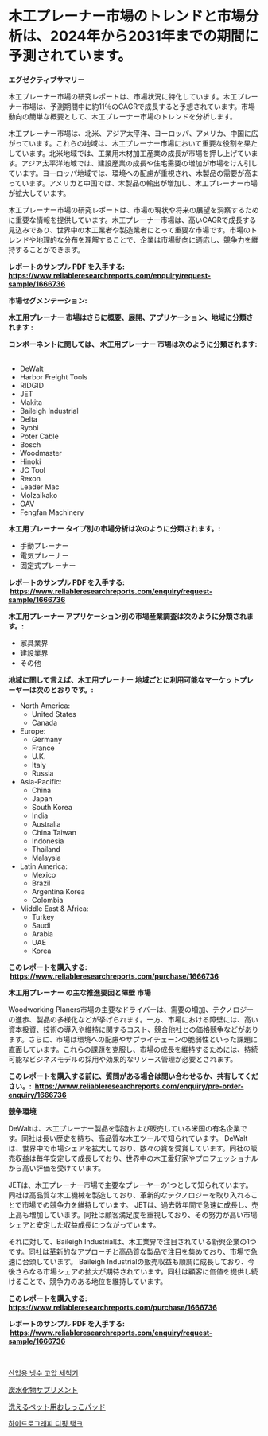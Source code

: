 <p><h1>木工プレーナー市場のトレンドと市場分析は、2024年から2031年までの期間に予測されています。</h1></p><p><strong>エグゼクティブサマリー</strong></p>
<p><p>木工プレーナー市場の研究レポートは、市場状況に特化しています。木工プレーナー市場は、予測期間中に約11％のCAGRで成長すると予想されています。市場動向の簡単な概要として、木工プレーナー市場のトレンドを分析します。</p><p>木工プレーナー市場は、北米、アジア太平洋、ヨーロッパ、アメリカ、中国に広がっています。これらの地域は、木工プレーナー市場において重要な役割を果たしています。北米地域では、工業用木材加工産業の成長が市場を押し上げています。アジア太平洋地域では、建設産業の成長や住宅需要の増加が市場をけん引しています。ヨーロッパ地域では、環境への配慮が重視され、木製品の需要が高まっています。アメリカと中国では、木製品の輸出が増加し、木工プレーナー市場が拡大しています。</p><p>木工プレーナー市場の研究レポートは、市場の現状や将来の展望を洞察するために重要な情報を提供しています。木工プレーナー市場は、高いCAGRで成長する見込みであり、世界中の木工業者や製造業者にとって重要な市場です。市場のトレンドや地理的な分布を理解することで、企業は市場動向に適応し、競争力を維持することができます。</p></p>
<p><strong>レポートのサンプル PDF を入手する: <a href="https://www.reliableresearchreports.com/enquiry/request-sample/1666736">https://www.reliableresearchreports.com/enquiry/request-sample/1666736</a></strong></p>
<p><strong>市場セグメンテーション:</strong></p>
<p><strong> 木工用プレーナー 市場はさらに概要、展開、アプリケーション、地域に分類されます :</strong></p>
<p><strong>コンポーネントに関しては、 木工用プレーナー 市場は次のように分類されます: &nbsp;</strong></p>
<p><ul><li>DeWalt</li><li>Harbor Freight Tools</li><li>RIDGID</li><li>JET</li><li>Makita</li><li>Baileigh Industrial</li><li>Delta</li><li>Ryobi</li><li>Poter Cable</li><li>Bosch</li><li>Woodmaster</li><li>Hinoki</li><li>JC Tool</li><li>Rexon</li><li>Leader Mac</li><li>Molzaikako</li><li>OAV</li><li>Fengfan Machinery</li></ul></p>
<p><strong> 木工用プレーナー タイプ別の市場分析は次のように分類されます。:</strong></p>
<p><ul><li>手動プレーナー</li><li>電気プレーナー</li><li>固定式プレーナー</li></ul></p>
<p><strong>レポートのサンプル PDF を入手する: &nbsp;<a href="https://www.reliableresearchreports.com/enquiry/request-sample/1666736">https://www.reliableresearchreports.com/enquiry/request-sample/1666736</a></strong></p>
<p><strong> 木工用プレーナー アプリケーション別の市場産業調査は次のように分類されます。:</strong></p>
<p><ul><li>家具業界</li><li>建設業界</li><li>その他</li></ul></p>
<p><strong>地域に関して言えば、木工用プレーナー 地域ごとに利用可能なマーケットプレーヤーは次のとおりです。:</strong></p>
<p><ul>
    <li>
        North America:
        <ul>
            <li>United States</li>
            <li>Canada</li>
        </ul>
    </li>
    <li>
        Europe:
        <ul>
            <li>Germany</li>
            <li>France</li>
            <li>U.K.</li>
            <li>Italy</li>
            <li>Russia</li>
        </ul>
    </li>
    <li>
        Asia-Pacific:
        <ul>
            <li>China</li>
            <li>Japan</li>
            <li>South Korea</li>
            <li>India</li>
            <li>Australia</li>
            <li>China Taiwan</li>
            <li>Indonesia</li>
            <li>Thailand</li>
            <li>Malaysia</li>
        </ul>
    </li>
    <li>
        Latin America:
        <ul>
            <li>Mexico</li>
            <li>Brazil</li>
            <li>Argentina Korea</li>
            <li>Colombia</li>
        </ul>
    </li>
    <li>
        Middle East & Africa:
        <ul>
            <li>Turkey</li>
            <li>Saudi</li>
            <li>Arabia</li>
            <li>UAE</li>
            <li>Korea</li>
        </ul>
    </li>
    </ul></p>
<p><strong>このレポートを購入する: &nbsp;<a href="https://www.reliableresearchreports.com/purchase/1666736">https://www.reliableresearchreports.com/purchase/1666736</a></strong></p>
<p><strong>木工用プレーナー の主な推進要因と障壁 市場</strong></p>
<p><p>Woodworking Planers市場の主要なドライバーは、需要の増加、テクノロジーの進歩、製品の多様化などが挙げられます。一方、市場における障壁には、高い資本投資、技術の導入や維持に関するコスト、競合他社との価格競争などがあります。さらに、市場は環境への配慮やサプライチェーンの脆弱性といった課題に直面しています。これらの課題を克服し、市場の成長を維持するためには、持続可能なビジネスモデルの採用や効果的なリソース管理が必要とされます。</p></p>
<p><strong>このレポートを購入する前に、質問がある場合は問い合わせるか、共有してください。:&nbsp; <a href="https://www.reliableresearchreports.com/enquiry/pre-order-enquiry/1666736">https://www.reliableresearchreports.com/enquiry/pre-order-enquiry/1666736</a></strong></p>
<p><strong>競争環境</strong></p>
<p><p>DeWaltは、木工プレーナー製品を製造および販売している米国の有名企業です。同社は長い歴史を持ち、高品質な木工ツールで知られています。 DeWaltは、世界中で市場シェアを拡大しており、数々の賞を受賞しています。同社の販売収益は毎年安定して成長しており、世界中の木工愛好家やプロフェッショナルから高い評価を受けています。</p><p>JETは、木工プレーナー市場で主要なプレーヤーの1つとして知られています。同社は高品質な木工機械を製造しており、革新的なテクノロジーを取り入れることで市場での競争力を維持しています。 JETは、過去数年間で急速に成長し、売上高も増加しています。同社は顧客満足度を重視しており、その努力が高い市場シェアと安定した収益成長につながっています。</p><p>それに対して、Baileigh Industrialは、木工業界で注目されている新興企業の1つです。同社は革新的なアプローチと高品質な製品で注目を集めており、市場で急速に台頭しています。 Baileigh Industrialの販売収益も順調に成長しており、今後さらなる市場シェアの拡大が期待されています。同社は顧客に価値を提供し続けることで、競争力のある地位を維持しています。</p></p>
<p><strong>このレポートを購入する: &nbsp; <a href="https://www.reliableresearchreports.com/purchase/1666736">https://www.reliableresearchreports.com/purchase/1666736</a></strong></p>
<p><strong>レポートのサンプル PDF を入手する: &nbsp;<a href="https://www.reliableresearchreports.com/enquiry/request-sample/1666736">https://www.reliableresearchreports.com/enquiry/request-sample/1666736</a></strong><strong></strong></p>
<p>&nbsp;</p>
<p><p><a href="https://github.com/fernandotryO5lson96765/Market-Research-Report-List-1/blob/main/728936113282.md">산업용 냉수 고압 세척기</a></p><p><a href="https://medium.com/@barrymundy88/%E7%82%AD%E6%B0%B4%E5%8C%96%E7%89%A9%E3%82%B5%E3%83%97%E3%83%AA%E3%83%A1%E3%83%B3%E3%83%88%E5%B8%82%E5%A0%B4-2031%E5%B9%B4%E3%81%BE%E3%81%A7%E3%81%AE%E6%88%90%E5%8A%9F%E3%81%99%E3%82%8B%E3%83%93%E3%82%B8%E3%83%8D%E3%82%B9%E6%88%A6%E7%95%A5%E3%81%AE%E9%8D%B5-a04bb15ab058">炭水化物サプリメント</a></p><p><a href="https://medium.com/@darieenson678546/%E6%B4%97%E6%BF%AF%E5%8F%AF%E8%83%BD%E3%81%AA%E3%83%9A%E3%83%83%E3%83%88%E7%94%A8%E3%81%8A%E3%81%97%E3%81%A3%E3%81%93%E3%82%B7%E3%83%BC%E3%83%88%E3%81%AE%E5%B8%82%E5%A0%B4%E8%A6%8F%E6%A8%A1%E3%81%AF-%E4%B8%96%E7%95%8C%E3%81%AE%E7%94%A3%E6%A5%AD%E3%81%AB%E3%81%8A%E3%81%91%E3%82%8B%E6%9C%80%E9%81%A9%E3%81%AA%E3%83%9E%E3%83%BC%E3%82%B1%E3%83%86%E3%82%A3%E3%83%B3%E3%82%B0%E3%83%81%E3%83%A3%E3%83%B3%E3%83%8D%E3%83%AB%E3%82%92%E6%98%8E%E3%82%89%E3%81%8B%E3%81%AB%E3%81%97%E3%81%BE%E3%81%99-12c320396072">洗えるペット用おしっこパッド</a></p><p><a href="https://github.com/CliftonFisher9067/Market-Research-Report-List-1/blob/main/224730913281.md">하이드로그래피 디핑 탱크</a></p></p>